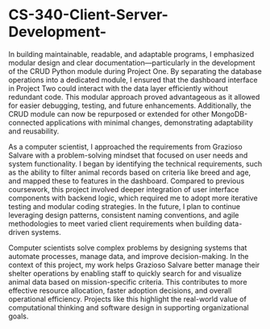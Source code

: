 # CS-340-Client-Server-Development-

In building maintainable, readable, and adaptable programs, I emphasized modular design and clear documentation—particularly in the development of the CRUD Python module during Project One. By separating the database operations into a dedicated module, I ensured that the dashboard interface in Project Two could interact with the data layer efficiently without redundant code. This modular approach proved advantageous as it allowed for easier debugging, testing, and future enhancements. Additionally, the CRUD module can now be repurposed or extended for other MongoDB-connected applications with minimal changes, demonstrating adaptability and reusability.

As a computer scientist, I approached the requirements from Grazioso Salvare with a problem-solving mindset that focused on user needs and system functionality. I began by identifying the technical requirements, such as the ability to filter animal records based on criteria like breed and age, and mapped these to features in the dashboard. Compared to previous coursework, this project involved deeper integration of user interface components with backend logic, which required me to adopt more iterative testing and modular coding strategies. In the future, I plan to continue leveraging design patterns, consistent naming conventions, and agile methodologies to meet varied client requirements when building data-driven systems.

Computer scientists solve complex problems by designing systems that automate processes, manage data, and improve decision-making. In the context of this project, my work helps Grazioso Salvare better manage their shelter operations by enabling staff to quickly search for and visualize animal data based on mission-specific criteria. This contributes to more effective resource allocation, faster adoption decisions, and overall operational efficiency. Projects like this highlight the real-world value of computational thinking and software design in supporting organizational goals.
